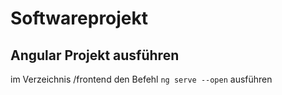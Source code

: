 # Softwareprojekt

Angular Projekt ausführen
-------------------------

im Verzeichnis /frontend den Befehl ```ng serve --open``` ausführen
